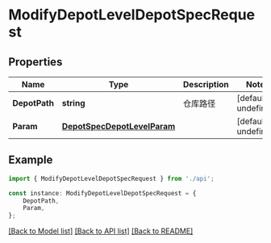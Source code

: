 # ModifyDepotLevelDepotSpecRequest


## Properties

Name | Type | Description | Notes
------------ | ------------- | ------------- | -------------
**DepotPath** | **string** | 仓库路径 | [default to undefined]
**Param** | [**DepotSpecDepotLevelParam**](DepotSpecDepotLevelParam.md) |  | [default to undefined]

## Example

```typescript
import { ModifyDepotLevelDepotSpecRequest } from './api';

const instance: ModifyDepotLevelDepotSpecRequest = {
    DepotPath,
    Param,
};
```

[[Back to Model list]](../README.md#documentation-for-models) [[Back to API list]](../README.md#documentation-for-api-endpoints) [[Back to README]](../README.md)
